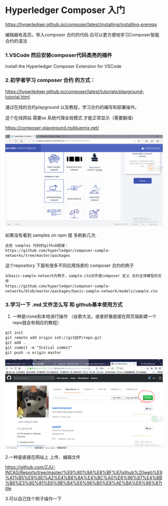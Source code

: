 #  Hyperledger  Composer 入门


https://hyperledger.github.io/composer/latest/installing/installing-prereqs

编辑器有高亮，导入composer 合约的代码 后可以更方便地学习Composer智能合约的语法

### 1.VSCode 然后安装composer代码高亮的插件

install the Hyperledger Composer Extension for VSCode

### 2.初学者学习 composer 合约 的方式：

https://hyperledger.github.io/composer/latest/tutorials/playground-tutorial.html

通过在线的合约playground 以及教程，学习合约的编写和部署操作。

这个在线网站 需要ss 系统代理全局模式 才能正常显示（需要翻墙）

https://composer-playground.mybluemix.net/

![Image text](https://github.com/lulinglingcufe/LearnComposer/blob/master/pic/samples.PNG)


如果没有看到 samples on npm 就 多刷新几次.
```
这些 samples 代码的github链接：
https://github.com/hyperledger/composer-sample-networks/tree/master/packages
```

这个repository 下面有很多不同应用场景的 composer 合约的例子
```
以basic-sample-network为例子，sample.cto文件是composer 定义 合约主体模型的文件
https://github.com/hyperledger/composer-sample-networks/blob/master/packages/basic-sample-network/models/sample.cto
```

### 3.学习一下 .md 文件怎么写 和 github基本使用方式

1. 一种是clone到本地进行操作 （谷歌大法，或者好像直接在网页端新建一个repo就会有相应的教程）


```
git init
git remote add origin ssh://git@IP/repo.git
git add .
git commit -m "Initial commit"
git push -u origin master
```

![Image text](https://github.com/lulinglingcufe/LearnComposer/blob/master/pic/newRepo.PNG)


 2.一种是直接在网站上 上传、编辑文件

https://github.com/ZJU-INCAS/Reports/tree/master/%E9%80%9A%E8%BF%87github%20web%E9%A1%B5%E9%9D%A2%E4%B8%8A%E4%BC%A0%E6%96%87%E4%BB%B6%E3%80%81%E6%9B%B4%E6%96%B0%E8%AE%BA%E6%96%87title

3.可以自己找个例子操作一下


